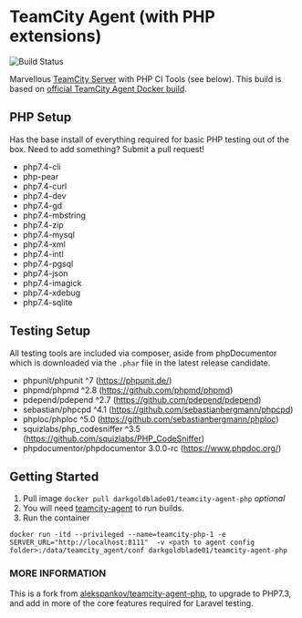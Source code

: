 # TeamCity Agent (with PHP extensions) 

![Build Status](https://img.shields.io/travis/darkgoldblade01/teamcity-agent-php?style=for-the-badge)

Marvellous [TeamCity Server](https://jetbrains.ru/products/teamcity/) with PHP CI Tools (see below). This build is based on [official TeamCity Agent Docker build](https://hub.docker.com/r/jetbrains/teamcity-agent/). 

## PHP Setup
Has the base install of everything required for basic PHP testing out of the box. Need to add something? Submit a pull request!

 - php7.4-cli 
 - php-pear 
 - php7.4-curl 
 - php7.4-dev 
 - php7.4-gd 
 - php7.4-mbstring 
 - php7.4-zip 
 - php7.4-mysql 
 - php7.4-xml 
 - php7.4-intl 
 - php7.4-pgsql 
 - php7.4-json 
 - php7.4-imagick
 - php7.4-xdebug
 - php7.4-sqlite

## Testing Setup
All testing tools are included via composer, aside from phpDocumentor which is downloaded via the `.phar` file in the latest release candidate.

 - phpunit/phpunit ^7 (https://phpunit.de/)
 - phpmd/phpmd ^2.8 (https://github.com/phpmd/phpmd)
 - pdepend/pdepend ^2.7 (https://github.com/pdepend/pdepend)
 - sebastian/phpcpd ^4.1 (https://github.com/sebastianbergmann/phpcpd)
 - phploc/phploc ^5.0 (https://github.com/sebastianbergmann/phploc)
 - squizlabs/php_codesniffer ^3.5 (https://github.com/squizlabs/PHP_CodeSniffer)
 - phpdocumentor/phpdocumentor 3.0.0-rc (https://www.phpdoc.org/)

## Getting Started

1. Pull image ```docker pull darkgoldblade01/teamcity-agent-php``` _optional_
1. You will need [teamcity-agent](https://hub.docker.com/r/jetbrains/teamcity-server/) to run builds. 
1. Run the container
```
docker run -itd --privileged --name=teamcity-php-1 -e SERVER_URL="http://localhost:8111"  -v <path to agent config folder>:/data/teamcity_agent/conf darkgoldblade01/teamcity-agent-php
```


### MORE INFORMATION

This is a fork from [alekspankov/teamcity-agent-php](https://github.com/alekspankov/teamcity-agent-php), to upgrade to PHP7.3, and add in more of the core features required for Laravel testing.
